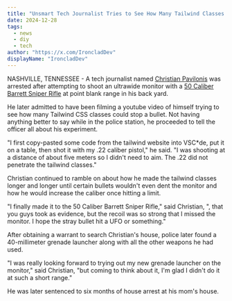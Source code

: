 ```yaml
---
title: "Unsmart Tech Journalist Tries to See How Many Tailwind Classes Can Stop a Bullet"
date: 2024-12-28
tags: 
  - news
  - diy
  - tech
author: "https://x.com/IroncladDev"
displayName: "IroncladDev"
---
```


NASHVILLE, TENNESSEE - A tech journalist named [Christian Pavilonis](https://x.com/ChristianThePav) was arrested after attempting to shoot an ultrawide monitor with a [50 Caliber Barrett Sniper Rifle](https://en.wikipedia.org/wiki/Barrett_M82) at point blank range in his back yard.

He later admitted to have been filming a youtube video of himself trying to see how many Tailwind CSS classes could stop a bullet. Not having anything better to say while in the police station, he proceeded to tell the officer all about his experiment.

"I first copy-pasted some code from the tailwind website into VSC*de, put it on a table, then shot it with my .22 caliber pistol," he said. "I was shooting at a distance of about five meters so I didn't need to aim. The .22 did not penetrate the tailwind classes."

Christian continued to ramble on about how he made the tailwind classes longer and longer until certain bullets wouldn't even dent the monitor and how he would increase the caliber once hitting a limit.

"I finally made it to the 50 Caliber Barrett Sniper Rifle," said Christian, ", that you guys took as evidence, but the recoil was so strong that I missed the monitor. I hope the stray bullet hit a UFO or something."

After obtaining a warrant to search Christian's house, police later found a 40-millimeter grenade launcher along with all the other weapons he had used.

"I was really looking forward to trying out my new grenade launcher on the monitor," said Christian, "but coming to think about it, I'm glad I didn't do it at such a short range."

He was later sentenced to six months of house arrest at his mom's house.
